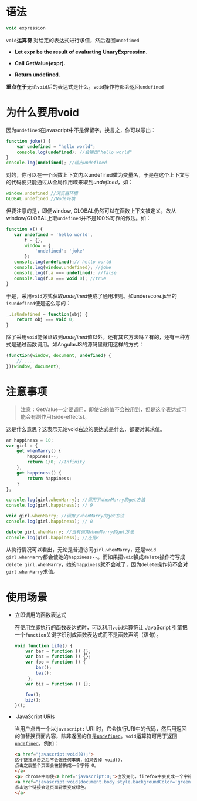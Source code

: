 # 语法

```javascript
void expression
```

`void`**运算符** 对给定的表达式进行求值，然后返回`undefined`

-   **Let expr be the result of evaluating UnaryExpression.**
    
-   **Call GetValue(expr).**
    
-   **Return undefined.**
    

**重点在于**无论`void`后的表达式是什么，`void`操作符都会返回`undefined`

# 为什么要用void

因为`undefined`在javascript中不是保留字。换言之，你可以写出：

```javascript
function joke() {
    var undefined = "hello world";
    console.log(undefined); //会输出"hello world"
}
console.log(undefined); //输出undefined
```

对的，你可以在一个函数上下文内以undefined做为变量名，于是在这个上下文写的代码便只能通过从全局作用域来取到*undefined*，如：

```javascript
window.undefined //浏览器环境
GLOBAL.undefined //Node环境
```

但要注意的是，即便window, GLOBAL仍然可以在函数上下文被定义，故从window/GLOBAL上取`undefined`并不是100%可靠的做法。如：

```javascript
function x() {
   var undefined = 'hello world',
       f = {},
       window = {
           'undefined': 'joke'
       };
   console.log(undefined);// hello world
   console.log(window.undefined); //joke
   console.log(f.a === undefined); //false
   console.log(f.a === void 0); //true
}
```

于是，采用`void`方式获取*undefined*便成了通用准则。如underscore.js里的`isUndefined`便是这么写的：

```javascript
_.isUndefined = function(obj) {
    return obj === void 0;
}
```

除了采用`void`能保证取到*undefined*值以外，还有其它方法吗？有的，还有一种方式是通过函数调用。如AngularJS的源码里就用这样的方式：

```javascript
(function(window, document, undefined) {
    //.....
})(window, document);
```

# 注意事项

> 注意：GetValue一定要调用，即使它的值不会被用到，但是这个表达式可能会有副作用(side-effects)。

这是什么意思？这表示无论void右边的表达式是什么，都要对其求值。

```javascript
ar happiness = 10;
var girl = {
    get whenMarry() {
        happiness--;
        return 1/0; //Infinity
    },
    get happiness() {
        return happiness;
    }
};

console.log(girl.whenMarry); //调用了whenMarry的get方法
console.log(girl.happiness); // 9

void girl.whenMarry; //调用了whenMarry的get方法
console.log(girl.happiness); // 8

delete girl.whenMarry; //没有调用whenMarry的get方法
console.log(girl.happiness); //还是8
```

从执行情况可以看出，无论是普通访问`girl.whenMarry`，还是`void girl.whenMarry`都会使她的`happiness--`。而如果把`void`换成`delete`操作符写成`delete girl.whenMarry`，她的`happiness`就不会减了，因为`delete`操作符不会对`girl.whenMarry`求值。

# 使用场景

-   立即调用的函数表达式
    
    在使用[立即执行的函数表达式](https://developer.mozilla.org/zh-CN/docs/Glossary/IIFE)时，可以利用`void`运算符让 JavaScript 引擎把一个`function`关键字识别成函数表达式而不是函数声明（语句）。
    
    ```javascript
    void function iife() {
        var bar = function () {};
        var baz = function () {};
        var foo = function () {
            bar();
            baz();
         };
        var biz = function () {};
    
        foo();
        biz();
    }();
    ```
    
-    JavaScript URIs
    
    当用户点击一个以`javascript:` URI 时，它会执行URI中的代码，然后用返回的值替换页面内容，除非返回的值是[`undefined`](https://developer.mozilla.org/zh-CN/docs/Web/JavaScript/Reference/Global_Objects/undefined "undefined是全局对象的一个属性。也就是说，它是全局作用域的一个变量。undefined的最初值就是原始数据类型undefined。")。`void`运算符可用于返回[`undefined`](https://developer.mozilla.org/zh-CN/docs/Web/JavaScript/Reference/Global_Objects/undefined "undefined是全局对象的一个属性。也就是说，它是全局作用域的一个变量。undefined的最初值就是原始数据类型undefined。")。例如：
    
    ```HTML
    <a href="javascript:void(0);">
    这个链接点击之后不会做任何事情，如果去掉 void()，
    点击之后整个页面会被替换成一个字符 0。
    </a>
    <p> chrome中即使<a href="javascript:0;">也没变化，firefox中会变成一个字符串0 </p>
    <a href="javascript:void(document.body.style.backgroundColor='green');">
    点击这个链接会让页面背景变成绿色。
    </a>
    ```